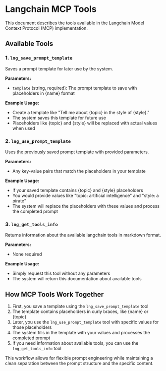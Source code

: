 # Langchain MCP Tools

This document describes the tools available in the Langchain Model Context Protocol (MCP) implementation.

## Available Tools

### 1. `lng_save_prompt_template`

Saves a prompt template for later use by the system.

**Parameters:**
- `template` (string, required): The prompt template to save with placeholders in {name} format

**Example Usage:**
- Create a template like "Tell me about {topic} in the style of {style}."
- The system saves this template for future use
- Placeholders like {topic} and {style} will be replaced with actual values when used

### 2. `lng_use_prompt_template`

Uses the previously saved prompt template with provided parameters.

**Parameters:**
- Any key-value pairs that match the placeholders in your template

**Example Usage:**
- If your saved template contains {topic} and {style} placeholders
- You would provide values like "topic: artificial intelligence" and "style: a pirate"
- The system will replace the placeholders with these values and process the completed prompt

### 3. `lng_get_tools_info`

Returns information about the available langchain tools in markdown format.

**Parameters:**
- None required

**Example Usage:**
- Simply request this tool without any parameters
- The system will return this documentation about available tools

## How MCP Tools Work Together

1. First, you save a template using the `lng_save_prompt_template` tool
2. The template contains placeholders in curly braces, like {name} or {topic}
3. Later, you use the `lng_use_prompt_template` tool with specific values for those placeholders
4. The system fills in the template with your values and processes the completed prompt
5. If you need information about available tools, you can use the `lng_get_tools_info` tool

This workflow allows for flexible prompt engineering while maintaining a clean separation between the prompt structure and the specific content.
